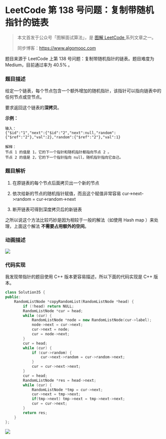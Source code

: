 # LeetCode 第 138 号问题：复制带随机指针的链表

> 本文首发于公众号「图解面试算法」，是 [图解 LeetCode ](<https://github.com/MisterBooo/LeetCodeAnimation>) 系列文章之一。
>
> 同步博客：https://www.algomooc.com

题目来源于 LeetCode 上第 138 号问题：复制带随机指针的链表。题目难度为 Medium，目前通过率为 40.5% 。

### 题目描述

给定一个链表，每个节点包含一个额外增加的随机指针，该指针可以指向链表中的任何节点或空节点。

要求返回这个链表的**深拷贝**。 

**示例：**

```
输入：
{"$id":"1","next":{"$id":"2","next":null,"random":{"$ref":"2"},"val":2},"random":{"$ref":"2"},"val":1}

解释：
节点 1 的值是 1，它的下一个指针和随机指针都指向节点 2 。
节点 2 的值是 2，它的下一个指针指向 null，随机指针指向它自己。
```

### 题目解析

1. 在原链表的每个节点后面拷贝出一个新的节点

2. 依次给新的节点的随机指针赋值，而且这个赋值非常容易 cur->next->random = cur->random->next

3. 断开链表可得到深度拷贝后的新链表

之所以说这个方法比较巧妙是因为相较于一般的解法（如使用 Hash map ）来处理，上面这个解法 **不需要占用额外的空间**。

### 动画描述

![](../Animation/Animation.gif)

### 代码实现

我发现带指针的题目使用 C++ 版本更容易描述，所以下面的代码实现是 C++ 版本。

```c++
class Solution35 {
public:
    RandomListNode *copyRandomList(RandomListNode *head) {
        if (!head) return NULL;
        RandomListNode *cur = head;
        while (cur) {
            RandomListNode *node = new RandomListNode(cur->label);
            node->next = cur->next;
            cur->next = node;
            cur = node->next;
        }
        cur = head;
        while (cur) {
            if (cur->random) {
                cur->next->random = cur->random->next;
            }
            cur = cur->next->next;
        }
        cur = head;
        RandomListNode *res = head->next;
        while (cur) {
            RandomListNode *tmp = cur->next;
            cur->next = tmp->next;
            if(tmp->next) tmp->next = tmp->next->next;
            cur = cur->next;
        }
        return res;
    }
};
```

![](../../Pictures/qrcode.jpg)

